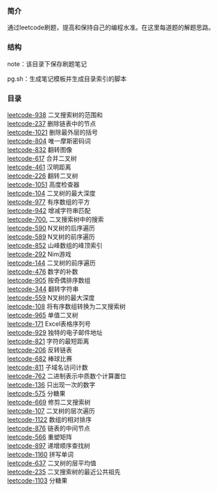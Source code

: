 ### 简介

通过leetcode刷题，提高和保持自己的编程水准。在这里每道题的解题思路。

### 结构

note：该目录下保存刷题笔记

pg.sh：生成笔记模板并生成目录索引的脚本

### 目录

[leetcode-938](./note/leetcode-938.md) 二叉搜索树的范围和  
[leetcode-237](./note/leetcode-237.md) 删除链表中的节点  
[leetcode-1021](./note/leetcode-1021.md) 删除最外层的括号  
[leetcode-804](./note/leetcode-804.md) 唯一摩斯密码词  
[leetcode-832](./note/leetcode-832.md) 翻转图像  
[leetcode-617](./note/leetcode-617.md) 合并二叉树  
[leetcode-461](./note/leetcode-461.md) 汉明距离  
[leetcode-226](./note/leetcode-226.md) 翻转二叉树  
[leetcode-1051](./note/leetcode-1051.md) 高度检查器  
[leetcode-104](./note/leetcode-104.md) 二叉树的最大深度  
[leetcode-977](./note/leetcode-977.md) 有序数组的平方  
[leetcode-942](./note/leetcode-942.md) 增减字符串匹配  
[leetcode-700.](./note/leetcode-700..md) 二叉搜索树中的搜索  
[leetcode-590](./note/leetcode-590.md) N叉树的后序遍历  
[leetcode-589](./note/leetcode-589.md) N叉树的前序遍历  
[leetcode-852](./note/leetcode-852.md) 山峰数组的峰顶索引  
[leetcode-292](./note/leetcode-292.md) Nim游戏  
[leetcode-144](./note/leetcode-144.md) 二叉树的前序遍历  
[leetcode-476](./note/leetcode-476.md) 数字的补数  
[leetcode-905](./note/leetcode-905.md) 按奇偶排序数组  
[leetcode-344](./note/leetcode-344.md) 翻转字符串  
[leetcode-559](./note/leetcode-559.md) N叉树的最大深度  
[leetcode-108](./note/leetcode-108.md) 将有序数组转换为二叉搜索树  
[leetcode-965](./note/leetcode-965.md) 单值二叉树  
[leetcode-171](./note/leetcode-171.md) Excel表格序列号  
[leetcode-929](./note/leetcode-929.md) 独特的电子邮件地址  
[leetcode-821](./note/leetcode-821.md) 字符的最短距离  
[leetcode-206](./note/leetcode-206.md) 反转链表  
[leetcode-682](./note/leetcode-682.md) 棒球比赛  
[leetcode-811](./note/leetcode-811.md) 子域名访问计数  
[leetcode-762](./note/leetcode-762.md) 二进制表示中质数个计算置位  
[leetcode-136](./note/leetcode-136.md) 只出现一次的数字  
[leetcode-575](./note/leetcode-575.md) 分糖果  
[leetcode-669](./note/leetcode-669.md) 修剪二叉搜索树  
[leetcode-107](./note/leetcode-107.md) 二叉树的层次遍历  
[leetcode-1122](./note/leetcode-1122.md) 数组的相对排序  
[leetcode-876](./note/leetcode-876.md) 链表的中间节点  
[leetcode-566](./note/leetcode-566.md) 重塑矩阵  
[leetcode-897](./note/leetcode-897.md) 递增顺序查找树  
[leetcode-1160](./note/leetcode-1160.md) 拼写单词  
[leetcode-637](./note/leetcode-637.md) 二叉树的层平均值  
[leetcode-235](./note/leetcode-235.md) 二叉搜索树的最近公共祖先  
[leetcode-1103](./note/leetcode-1103.md) 分糖果  
